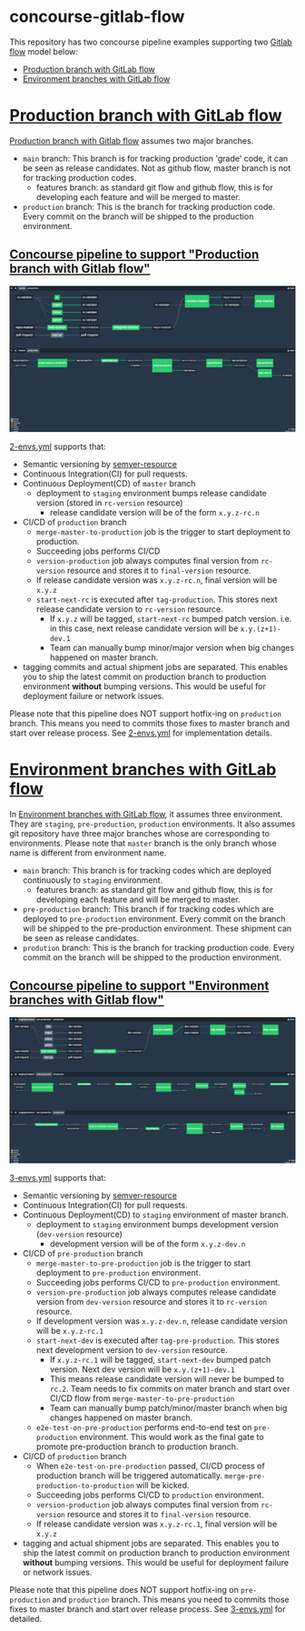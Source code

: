 # concourse-gitlab-flow
This repository has two concourse pipeline examples supporting two [Gitlab flow](http://docs.gitlab.com/ee/workflow/gitlab_flow.html) model below:

* [Production branch with GitLab flow](http://docs.gitlab.com/ee/workflow/gitlab_flow.html#production-branch-with-gitlab-flow)
* [Environment branches with GitLab flow](http://docs.gitlab.com/ee/workflow/gitlab_flow.html#environment-branches-with-gitlab-flow)

# [Production branch with GitLab flow](http://docs.gitlab.com/ee/workflow/gitlab_flow.html#production-branch-with-gitlab-flow)
[Production branch with Gitlab flow](http://docs.gitlab.com/ee/workflow/gitlab_flow.html#production-branch-with-gitlab-flow) assumes two major branches.

* `main` branch:  This branch is for tracking production 'grade' code, it can be seen as release candidates.  Not as github flow, master branch is not for tracking production codes.
  * features branch: as standard git flow and github flow, this is for developing each feature and will be merged to master.
* `production` branch:  This is the branch for tracking production code. Every commit on the branch will be shipped to the production environment.

## [Concourse pipeline to support "Production branch with Gitlab flow"](ci/2-envs.yaml)
![2-envs.yml](images/2-envs.png)

[2-envs.yml](ci/2-envs.yml) supports that:
* Semantic versioning by [semver-resource](https://github.com/concourse/semver-resource)
* Continuous Integration(CI) for pull requests.
* Continuous Deployment(CD) of `master` branch
  * deployment to `staging` environment bumps release candidate version (stored in `rc-version` resource)
    * release candidate version will be of the form `x.y.z-rc.n`
* CI/CD of `production` branch
  * `merge-master-to-production` job is the trigger to start deployment to production.
  * Succeeding jobs performs CI/CD
   * `version-production` job always computes final version from `rc-version` resource and stores it to `final-version` resource.
    * If release candidate version was `x.y.z-rc.n`, final version will be `x.y.z`
   * `start-next-rc` is executed after `tag-production`.  This stores next release candidate version to `rc-version` resource.
     * If `x.y.z` will be tagged, `start-next-rc` bumped patch version.  i.e. in this case, next release candidate version will be `x.y.(z+1)-dev.1`
     * Team can manually bump minor/major version when big changes happened on master branch.
* tagging commits and actual shipment jobs are separated.  This enables you to ship the latest commit on production branch to production environment __without__ bumping versions.  This would be useful for deployment failure or network issues.

Please note that this pipeline does NOT support hotfix-ing on `production` branch.  This means you need to commits those fixes to master branch and start over release process.  See [2-envs.yml](ci/2-envs.yml) for implementation details.




# [Environment branches with GitLab flow](http://docs.gitlab.com/ee/workflow/gitlab_flow.html#environment-branches-with-gitlab-flow)
In [Environment branches with GitLab flow](http://docs.gitlab.com/ee/workflow/gitlab_flow.html#environment-branches-with-gitlab-flow), it assumes three environment. They are `staging`, `pre-production`, `production` environments.  It also assumes git repository have three major branches whose are corresponding to environments.  Please note that `master` branch is the only branch whose name is different from environment name.

* `main` branch:  This branch is for tracking codes which are deployed continuously to `staging` environment.
  * features branch: as standard git flow and github flow, this is for developing each feature and will be merged to master.
* `pre-production` branch: This branch if for tracking codes which are deployed to `pre-production` environment. Every commit on the branch will be shipped to the pre-production environment.  These shipment can be seen as release candidates.
* `prodution` branch: This is the branch for tracking production code. Every commit on the branch will be shipped to the production environment.

## [Concourse pipeline to support "Environment branches with Gitlab flow"](ci/3-envs.yaml)

![3-envs.yml](images/3-envs.png)

[3-envs.yml](ci/3-envs.yml) supports that:
* Semantic versioning by [semver-resource](https://github.com/concourse/semver-resource)
* Continuous Integration(CI) for pull requests.
* Continuous Deployment(CD) to `staging` environment of master branch.
  * deployment to `staging` environment bumps development version (`dev-version` resource)
    * development version will be of the form `x.y.z-dev.n`
* CI/CD of `pre-production` branch
  * `merge-master-to-pre-production` job is the trigger to start deployment to `pre-production` environment.
  * Succeeding jobs performs CI/CD to `pre-production` environment.
   * `version-pre-production` job always computes release candidate version from `dev-version` resource and stores it to `rc-version` resource.
    * If development version was `x.y.z-dev.n`, release candidate version will be `x.y.z-rc.1`
   * `start-next-dev` is executed after `tag-pre-production`.  This stores next development version to `dev-version` resource.
     * If `x.y.z-rc.1` will be tagged, `start-next-dev` bumped patch version.  Next dev version will be `x.y.(z+1)-dev.1`
     * This means release candidate version will never be bumped to `rc.2`.  Team needs to fix commits on mater branch and start over CI/CD flow from `merge-master-to-pre-production`
     * Team can manually bump patch/minor/master branch when big changes happened on master branch.
  * `e2e-test-on-pre-production` performs end-to-end test on `pre-production` environment.  This would work as the final gate to promote pre-production branch to production branch.
* CI/CD of `production` branch
  * When `e2e-test-on-pre-production` passed, CI/CD process of production branch will be triggered automatically.  `merge-pre-production-to-production` will be kicked.
  * Succeeding jobs performs CI/CD to `production` environment.
   * `version-production` job always computes final version from `rc-version` resource and stores it to `final-version` resource.
    * If release candidate version was `x.y.z-rc.1`, final version will be `x.y.z`
* tagging and actual shipment jobs are separated.  This enables you to ship the latest commit on production branch to production environment __without__ bumping versions.  This would be useful for deployment failure or network issues.

Please note that this pipeline does NOT support hotfix-ing on `pre-production` and `production` branch.  This means you need to commits those fixes to master branch and start over release process.  See [3-envs.yml](ci/3-envs.yml) for detailed.
